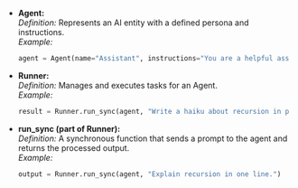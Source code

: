 - **Agent:**  
  *Definition:* Represents an AI entity with a defined persona and instructions.  
  *Example:*  
  ```python
  agent = Agent(name="Assistant", instructions="You are a helpful assistant")
  ```

- **Runner:**  
  *Definition:* Manages and executes tasks for an Agent.  
  *Example:*  
  ```python
  result = Runner.run_sync(agent, "Write a haiku about recursion in programming.")
  ```

- **run_sync (part of Runner):**  
  *Definition:* A synchronous function that sends a prompt to the agent and returns the processed output.  
  *Example:*  
  ```python
  output = Runner.run_sync(agent, "Explain recursion in one line.")
  ```